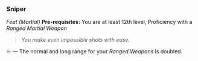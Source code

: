### Sniper
*Feat (Martial)*
**Pre-requisites:** You are at least 12th level, Proficiency with a *Ranged* *Martial Weapon*  

> *You make even impossible shots with ease.*

♾️ — The normal and long range for your *Ranged Weapons* is doubled.
